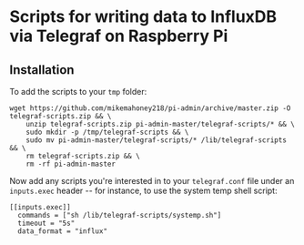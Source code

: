 # Scripts for writing data to InfluxDB via Telegraf on Raspberry Pi

## Installation

To add the scripts to your `tmp` folder:

```
wget https://github.com/mikemahoney218/pi-admin/archive/master.zip -O telegraf-scripts.zip && \
    unzip telegraf-scripts.zip pi-admin-master/telegraf-scripts/* && \
    sudo mkdir -p /tmp/telegraf-scripts && \
    sudo mv pi-admin-master/telegraf-scripts/* /lib/telegraf-scripts && \
    rm telegraf-scripts.zip && \
    rm -rf pi-admin-master
```

Now add any scripts you're interested in to your `telegraf.conf` file under an
`inputs.exec` header -- for instance, to use the system temp shell script:

```
[[inputs.exec]]
  commands = ["sh /lib/telegraf-scripts/systemp.sh"]
  timeout = "5s"
  data_format = "influx"
```
